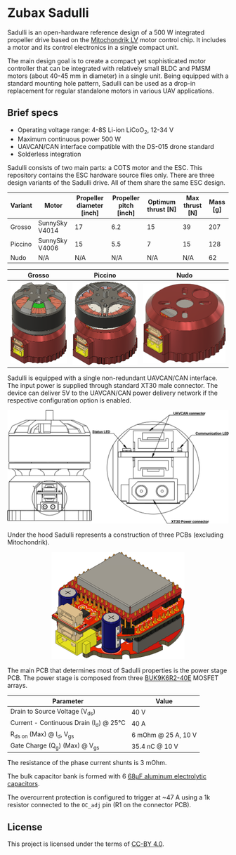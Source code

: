# Zubax Sadulli

Sadulli is an open-hardware reference design of a 500 W integrated propeller drive based on the
[Mitochondrik LV](http://zubax.com/mitochondrik-lv) motor control chip.
It includes a motor and its control electronics in a single compact unit.

The main design goal is to create a compact yet sophisticated motor controller that can be integrated with relatively
small BLDC and PMSM motors (about 40-45 mm in diameter) in a single unit.
Being equipped with a standard mounting hole pattern,
Sadulli can be used as a drop-in replacement for regular standalone motors in various UAV applications.

## Brief specs

- Operating voltage range: 4-8S Li-ion LiCoO<sub>2</sub>, 12-34 V
- Maximum continuous power 500 W
- UAVCAN/CAN interface compatible with the DS-015 drone standard
- Solderless integration

Sadulli consists of two main parts: a COTS motor and the ESC.
This repository contains the ESC hardware source files only.
There are three design variants of the Sadulli drive.
All of them share the same ESC design.

Variant | Motor                 | Propeller diameter [inch] | Propeller pitch [inch] | Optimum thrust [N] | Max thrust [N]  | Mass [g]
------- | --------------------- | ------------------------- | ---------------------- | ------------------ | --------------- | --------
Grosso  | SunnySky V4014        | 17                        | 6.2                    | 15                 | 39              | 207
Piccino | SunnySky V4006        | 15                        | 5.5                    | 7                  | 15              | 128
Nudo    | N/A                   | N/A                       | N/A                    | N/A                | N/A             | 62

Grosso | Piccino | Nudo
--|--|--
<img src="pics/grosso.png" /> | <img src="pics/piccino.png" /> | <img src="pics/nudo.png" />

Sadulli is equipped with a single non-redundant UAVCAN/CAN interface.
The input power is supplied through standard XT30 male connector.
The device can deliver 5V to the UAVCAN/CAN power delivery network if the respective configuration option is enabled.

<img src="pics/Sadulli connectors drawing.png" />

Under the hood Sadulli represents a construction of three PCBs (excluding Mitochondrik).

<p align="center">
<img src="pics/Sadulli PCB.png" alt="Sadulli PCB"  width="60%" />
</p>

The main PCB that determines most of Sadulli properties is the power stage PCB.
The power stage is composed from three [BUK9K6R2-40E](https://www.digikey.com/products/en?keywords=1727-7274-1-ND)
MOSFET arrays.

Parameter                                               | Value
------------------------------------------------------- | -------------------
Drain to Source Voltage (V<sub>ds</sub>)                | 40 V
Current - Continuous Drain (I<sub>d</sub>) @ 25°C       | 40 A
R<sub>ds on</sub> (Max) @ I<sub>d</sub>, V<sub>gs</sub> | 6 mOhm @ 25 A, 10 V
Gate Charge (Q<sub>g</sub>) (Max) @ V<sub>gs</sub>      | 35.4 nC @ 10 V

The resistance of the phase current shunts is 3 mOhm.

The bulk capacitor bank is formed with 6
[68µF aluminum electrolytic capacitors](https://www.digikey.com/product-detail/en/w-rth-elektronik/860020673014/732-8860-3-ND/5727097).

The overcurrent protection is configured to trigger at
~47 A using a 1k resistor connected to the `OC_adj` pin (R1 on the connector PCB).

## License

This project is licensed under the terms of [CC-BY 4.0](https://creativecommons.org/licenses/by/4.0/).
